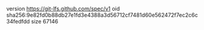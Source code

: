 version https://git-lfs.github.com/spec/v1
oid sha256:9e82fd0b88db27e1fd3e4388a3d56712cf7481d60e562472f7ec2c6c34fedfdd
size 67146
